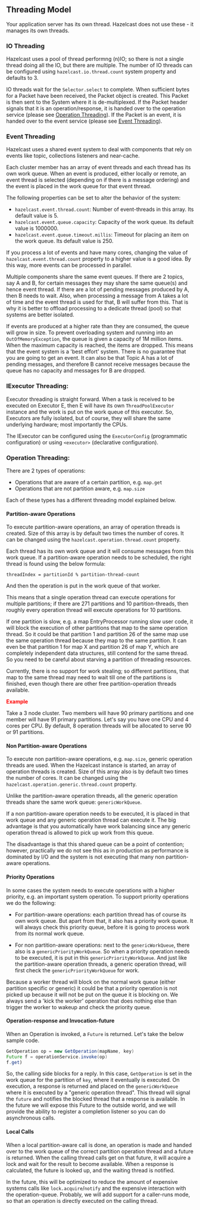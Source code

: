 ## Threading Model

Your application server has its own thread. Hazelcast does not use these - it manages its own threads.

### IO Threading

Hazelcast uses a pool of thread performng (n)IO; so there is not a single thread doing all the IO, but there are multiple.
The number of IO threads can be configured using `hazelcast.io.thread.count` system property and defaults to 3. 

IO threads wait for the `Selector.select` to complete. When sufficient bytes for a Packet have been received,
the Packet object is created. This Packet is then sent to the System where it is de-multiplexed. If the Packet header
signals that it is an operation/response, it is handed over to the operation service (please see [Operation Threading](#operation-threading)). If the Packet 
is an event, it is handed over to the event service (please see [Event Threading](#event-threading)). 

### Event Threading

Hazelcast uses a shared event system to deal with components that rely on events like topic, collections listeners and near-cache. 

Each cluster member has an array of event threads and each thread has its own work queue. When an event is produced,
either locally or remote, an event thread is selected (depending on if there is a message ordering) and the event is placed
in the work queue for that event thread.

The following properties
can be set to alter the behavior of the system:

* `hazelcast.event.thread.count`: Number of event-threads in this array. Its default value is 5.
* `hazelcast.event.queue.capacity`: Capacity of the work queue. Its default value is 1000000.
* `hazelcast.event.queue.timeout.millis`: Timeout for placing an item on the work queue. Its default value is 250.

If you process a lot of events and have many cores, changing the value of `hazelcast.event.thread.count` property to
a higher value is a good idea. By this way, more events can be processed in parallel.

Multiple components share the same event queues. If there are 2 topics, say A and B, for certain messages
they may share the same queue(s) and hence event thread. If there are a lot of pending messages produced by A, then B needs to wait.
Also, when processing a message from A takes a lot of time and the event thread is used for that, B will suffer from this. 
That is why it is better to offload processing to a dedicate thread (pool) so that systems are better isolated.

If events are produced at a higher rate than they are consumed, the queue will grow in size. To prevent overloading system
and running into an `OutOfMemoryException`, the queue is given a capacity of 1M million items. When the maximum capacity is reached, the items are
dropped. This means that the event system is a 'best effort' system. There is no guarantee that you are going to get an
event. It can also be that Topic A has a lot of pending messages, and therefore B cannot receive messages because the queue
has no capacity and messages for B are dropped.

### IExecutor Threading:

Executor threading is straight forward. When a task is received to be executed on Executor E, then E will have its
own `ThreadPoolExecutor` instance and the work is put on the work queue of this executor. So, Executors are fully isolated, but of course, they will share the same underlying hardware; most importantly the CPUs. 

The IExecutor can be configured using the `ExecutorConfig` (programmatic configuration) or using `<executor>` (declarative configuration).

### Operation Threading:

There are 2 types of operations:

* Operations that are aware of a certain partition, e.g. `map.get`
* Operations that are not partition aware, e.g. `map.size`

Each of these types has a different threading model explained below.

#### Partition-aware Operations

To execute partition-aware operations, an array of operation threads is created. Size of this array is by default two times the number of cores. It can be changed using the `hazelcast.operation.thread.count` property.

Each thread has its own work queue and it will consume messages from this work queue. If a partition-aware operation needs
to be scheduled, the right thread is found using the below formula:

`threadIndex = partitionId % partition-thread-count`

And then the operation is put in the work queue of that worker.

This means that a single operation thread can execute operations for multiple partitions; if there are 271 partitions and
10 partition-threads, then roughly every operation thread will execute operations for 10 partitions.

If one partition is slow, e.g. a map EntryProcessor running slow user code, it will block the execution of other partitions
that map to the same operation thread. So it could be that partition 1 and partition 26 of the same map use the same operation
thread because they map to the same partition. It can even be that partition 1 for map X and partition 26 of map Y, which
are completely independent data structures, still contend for the same thread. So you need to be careful about starving
a partition of threading resources.

Currently, there is no support for work stealing; so different partitions, that map to
the same thread may need to wait till one of the partitions is finished, even though there are other free partition-operation threads
available.

<font color='red'>**Example**</font>

Take a 3 node cluster. Two members will have 90 primary partitions and one member will have 91 primary partitions. Let's
say you have one CPU and 4 cores per CPU. By default, 8 operation threads will be allocated to serve 90 or 91 partitions.


#### Non Partition-aware Operations

To execute non partition-aware operations, e.g. `map.size`, generic operation threads are used. When the Hazelcast instance is started,
an array of operation threads is created. Size of this array also is by default two times the number of cores. It can be changed using the
`hazelcast.operation.generic.thread.count` property.

Unlike the partition-aware operation threads, all the generic operation threads share the same work queue: `genericWorkQueue`.

If a non partition-aware operation needs to be executed, it is placed in that work queue and any generic operation thread can execute it.
The big advantage is that you automatically have work balancing since any generic operation thread is allowed to pick up work from 
this queue.

The disadvantage is that this shared queue can be a point of contention; however, practically we do not see this as in production
as performance is dominated by I/O and the system is not executing that many non partition-aware operations.
 
#### Priority Operations
 
In some cases the system needs to execute operations with a higher priority, e.g. an important system operation. To support priority
operations we do the following:

* For partition-aware operations: each partition thread has of course its own work queue. But apart from that, it also has a priority
  work queue. It will always check this priority queue, before it is going to process work from its normal work queue.

* For non partition-aware operations: next to the `genericWorkQueue`, there also is a `genericPriorityWorkQueue`. So when a priority operation
 needs to be executed, it is put in this `genericPriorityWorkQueue`. And just like the partition-aware operation threads, a generic
 operation thread, will first check the `genericPriorityWorkQueue` for work. 
 
Because a worker thread will block on the normal work queue (either partition specific or generic) it could be that a priority operation
is not picked up because it will not be put on the queue it is blocking on. We always send a 'kick the worker' operation that does 
nothing else than trigger the worker to wakeup and check the priority queue. 

#### Operation-response and Invocation-future

When an Operation is invoked, a `Future` is returned. Let's take the below sample code. 

```java
GetOperation op = new GetOperation(mapName, key)
Future f = operationService.invoke(op)
f.get)
```

So, the calling side blocks for a reply. In this case, `GetOperation` is set in the work queue for the partition of `key`, where
it eventually is executed. On execution, a response is returned and placed on the `genericWorkQueue` where it is executed by a 
"generic operation thread". This thread will signal the `future` and notifies the blocked thread that a response is available. 
In the future we will expose this Future to the outside world, and we will provide the ability to register a completion listener 
so you can do asynchronous calls. 

#### Local Calls

When a local partition-aware call is done, an operation is made and handed over to the work queue of the correct partition operation thread
and a future is returned. When the calling thread calls get on that future, it will acquire a lock and wait for the result 
to become available. When a response is calculated, the future is looked up, and the waiting thread is notified.  

In the future, this will be optimized to reduce the amount of expensive systems calls like `lock.acquire`/`notify` and the expensive
interaction with the operation-queue. Probably, we will add support for a caller-runs mode, so that an operation is directly executed on
the calling thread.